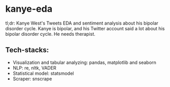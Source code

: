# kanye-eda
 tl;dr:  Kanye West's Tweets EDA and sentiment analysis about his bipolar disorder cycle. Kanye is bipolar, and his Twitter account said a lot about his bipolar disorder cycle. He needs therapist.
## Tech-stacks: 
- Visualization and tabular analyzing: pandas, matplotlib and seaborn
- NLP: re, nltk, VADER
- Statistical model: statsmodel
- Scraper: snscrape

